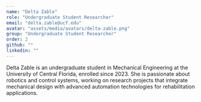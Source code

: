 ```yaml
---
name: "Delta Zable"
role: "Undergraduate Student Researcher"
email: "delta.zable@ucf.edu"
avatar: "assets/media/avatars/delta-zable.png"
group: "Undergraduate Student Researcher"
order: 2
github: ""
linkedin: ""
---
```


Delta Zable is an undergraduate student in Mechanical Engineering at the University of Central Florida, enrolled since 2023. She is passionate about robotics and control systems, working on research projects that integrate mechanical design with advanced automation technologies for rehabilitation applications.

